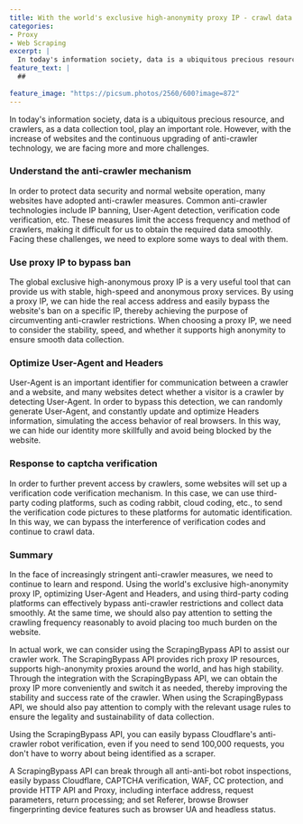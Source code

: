 ```yaml
---
title: With the world's exclusive high-anonymity proxy IP - crawl data freely
categories:
- Proxy
- Web Scraping
excerpt: |
  In today's information society, data is a ubiquitous precious resource, and crawlers, as a data collection tool, play an important role. However, with the increase of websites and the continuous upgrading of anti-crawler technology, we are facing more and more challenges.
feature_text: |
  ## 
  
feature_image: "https://picsum.photos/2560/600?image=872"
---
```



  


In today's information society, data is a ubiquitous precious resource, and crawlers, as a data collection tool, play an important role. However, with the increase of websites and the continuous upgrading of anti-crawler technology, we are facing more and more challenges.

### Understand the anti-crawler mechanism
In order to protect data security and normal website operation, many websites have adopted anti-crawler measures. Common anti-crawler technologies include IP banning, User-Agent detection, verification code verification, etc. These measures limit the access frequency and method of crawlers, making it difficult for us to obtain the required data smoothly. Facing these challenges, we need to explore some ways to deal with them.

### Use proxy IP to bypass ban
The global exclusive high-anonymous proxy IP is a very useful tool that can provide us with stable, high-speed and anonymous proxy services. By using a proxy IP, we can hide the real access address and easily bypass the website's ban on a specific IP, thereby achieving the purpose of circumventing anti-crawler restrictions. When choosing a proxy IP, we need to consider the stability, speed, and whether it supports high anonymity to ensure smooth data collection.

### Optimize User-Agent and Headers
User-Agent is an important identifier for communication between a crawler and a website, and many websites detect whether a visitor is a crawler by detecting User-Agent. In order to bypass this detection, we can randomly generate User-Agent, and constantly update and optimize Headers information, simulating the access behavior of real browsers. In this way, we can hide our identity more skillfully and avoid being blocked by the website.

### Response to captcha verification
In order to further prevent access by crawlers, some websites will set up a verification code verification mechanism. In this case, we can use third-party coding platforms, such as coding rabbit, cloud coding, etc., to send the verification code pictures to these platforms for automatic identification. In this way, we can bypass the interference of verification codes and continue to crawl data.

### Summary
In the face of increasingly stringent anti-crawler measures, we need to continue to learn and respond. Using the world's exclusive high-anonymity proxy IP, optimizing User-Agent and Headers, and using third-party coding platforms can effectively bypass anti-crawler restrictions and collect data smoothly. At the same time, we should also pay attention to setting the crawling frequency reasonably to avoid placing too much burden on the website.

In actual work, we can consider using the ScrapingBypass API to assist our crawler work. The ScrapingBypass API provides rich proxy IP resources, supports high-anonymity proxies around the world, and has high stability. Through the integration with the ScrapingBypass API, we can obtain the proxy IP more conveniently and switch it as needed, thereby improving the stability and success rate of the crawler. When using the ScrapingBypass API, we should also pay attention to comply with the relevant usage rules to ensure the legality and sustainability of data collection.

Using the ScrapingBypass API, you can easily bypass Cloudflare's anti-crawler robot verification, even if you need to send 100,000 requests, you don't have to worry about being identified as a scraper.

A ScrapingBypass API can break through all anti-anti-bot robot inspections, easily bypass Cloudflare, CAPTCHA verification, WAF, CC protection, and provide HTTP API and Proxy, including interface address, request parameters, return processing; and set Referer, browse Browser fingerprinting device features such as browser UA and headless status.

